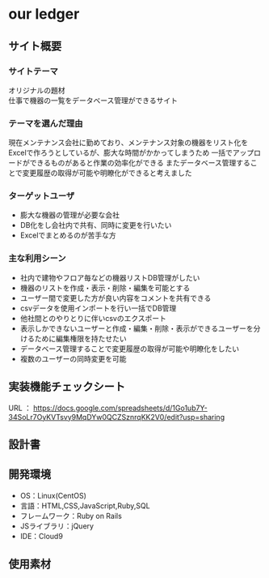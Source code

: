 
# our ledger

## サイト概要
### サイトテーマ
オリジナルの題材  
仕事で機器の一覧をデータベース管理ができるサイト

### テーマを選んだ理由
現在メンテナンス会社に勤めており、メンテナンス対象の機器をリスト化をExcelで作ろうとしているが、膨大な時間がかかってしまうため
一括でアップロードができるものがあると作業の効率化ができる
またデータベース管理することで変更履歴の取得が可能や明瞭化ができると考えました

### ターゲットユーザ
- 膨大な機器の管理が必要な会社 
- DB化をし会社内で共有、同時に変更を行いたい
- Excelでまとめるのが苦手な方


### 主な利用シーン
- 社内で建物やフロア毎などの機器リストDB管理がしたい
- 機器のリストを作成・表示・削除・編集を可能とする
- ユーザー間で変更した方が良い内容をコメントを共有できる
- csvデータを使用インポートを行い一括でDB管理
- 他社間とのやりとりに伴いcsvのエクスポート
- 表示しかできないユーザーと作成・編集・削除・表示ができるユーザーを分けるために編集権限を持たせたい
- データベース管理することで変更履歴の取得が可能や明瞭化をしたい
- 複数のユーザーの同時変更を可能

## 実装機能チェックシート
URL ： https://docs.google.com/spreadsheets/d/1Go1ub7Y-34SoLr7OyKVTsvy9MqDYw0QCZSznrqKK2V0/edit?usp=sharing

## 設計書


## 開発環境
- OS：Linux(CentOS)
- 言語：HTML,CSS,JavaScript,Ruby,SQL
- フレームワーク：Ruby on Rails
- JSライブラリ：jQuery
- IDE：Cloud9

## 使用素材

